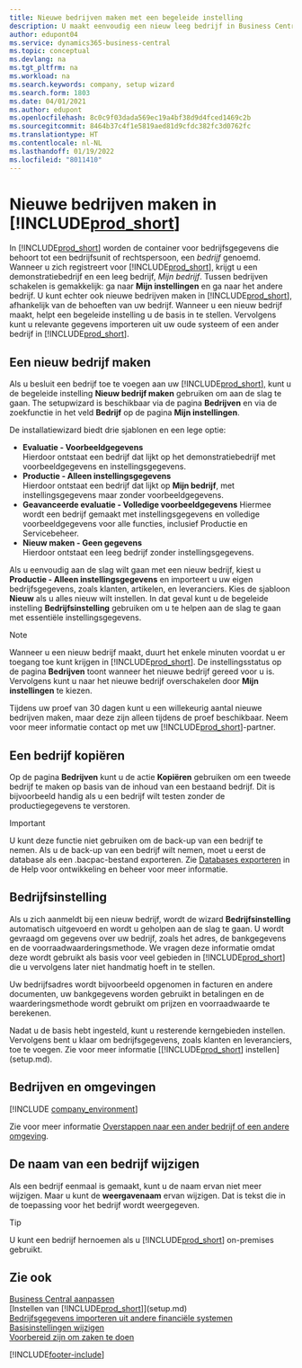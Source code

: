```yaml
---
title: Nieuwe bedrijven maken met een begeleide instelling
description: U maakt eenvoudig een nieuw leeg bedrijf in Business Central. Een begeleide instelling helpt u door de stappen en u kunt uw bestaande bedrijfsgegevens importeren.
author: edupont04
ms.service: dynamics365-business-central
ms.topic: conceptual
ms.devlang: na
ms.tgt_pltfrm: na
ms.workload: na
ms.search.keywords: company, setup wizard
ms.search.form: 1803
ms.date: 04/01/2021
ms.author: edupont
ms.openlocfilehash: 8c0c9f03dada569ec19a4bf38d9d4fced1469c2b
ms.sourcegitcommit: 8464b37c4f1e5819aed81d9cfdc382fc3d0762fc
ms.translationtype: HT
ms.contentlocale: nl-NL
ms.lasthandoff: 01/19/2022
ms.locfileid: "8011410"
---
```

# <a name="creating-new-companies-in-prod_short"></a>Nieuwe bedrijven maken in [!INCLUDE[prod_short](includes/prod_short.md)]

In [!INCLUDE[prod_short](includes/prod_short.md)] worden de container voor bedrijfsgegevens die behoort tot een bedrijfsunit of rechtspersoon, een *bedrijf* genoemd. Wanneer u zich registreert voor [!INCLUDE[prod_short](includes/prod_short.md)], krijgt u een demonstratiebedrijf en een leeg bedrijf, *Mijn bedrijf*. Tussen bedrijven schakelen is gemakkelijk: ga naar **Mijn instellingen** en ga naar het andere bedrijf. U kunt echter ook nieuwe bedrijven maken in [!INCLUDE[prod_short](includes/prod_short.md)], afhankelijk van de behoeften van uw bedrijf. Wanneer u een nieuw bedrijf maakt, helpt een begeleide instelling u de basis in te stellen. Vervolgens kunt u relevante gegevens importeren uit uw oude systeem of een ander bedrijf in [!INCLUDE[prod_short](includes/prod_short.md)].  

## <a name="creating-a-new-company"></a>Een nieuw bedrijf maken

Als u besluit een bedrijf toe te voegen aan uw [!INCLUDE[prod_short](includes/prod_short.md)], kunt u de begeleide instelling **Nieuw bedrijf maken** gebruiken om aan de slag te gaan. The setupwizard is beschikbaar via de pagina **Bedrijven** en via de zoekfunctie in het veld **Bedrijf** op de pagina **Mijn instellingen**.  

De installatiewizard biedt drie sjablonen en een lege optie:

- **Evaluatie - Voorbeeldgegevens**  
    Hierdoor ontstaat een bedrijf dat lijkt op het demonstratiebedrijf met voorbeeldgegevens en instellingsgegevens.  
- **Productie - Alleen instellingsgegevens**  
    Hierdoor ontstaat een bedrijf dat lijkt op **Mijn bedrijf**, met instellingsgegevens maar zonder voorbeeldgegevens.
- **Geavanceerde evaluatie - Volledige voorbeeldgegevens** Hiermee wordt een bedrijf gemaakt met instellingsgegevens en volledige voorbeeldgegevens voor alle functies, inclusief Productie en Servicebeheer.
- **Nieuw maken - Geen gegevens**  
    Hierdoor ontstaat een leeg bedrijf zonder instellingsgegevens.  

Als u eenvoudig aan de slag wilt gaan met een nieuw bedrijf, kiest u **Productie - Alleen instellingsgegevens** en importeert u uw eigen bedrijfsgegevens, zoals klanten, artikelen, en leveranciers. Kies de sjabloon **Nieuw** als u alles nieuw wilt instellen. In dat geval kunt u de begeleide instelling **Bedrijfsinstelling** gebruiken om u te helpen aan de slag te gaan met essentiële instellingsgegevens.  

> [!NOTE]  
> Wanneer u een nieuw bedrijf maakt, duurt het enkele minuten voordat u er toegang toe kunt krijgen in [!INCLUDE[prod_short](includes/prod_short.md)]. De instellingsstatus op de pagina **Bedrijven** toont wanneer het nieuwe bedrijf gereed voor u is. Vervolgens kunt u naar het nieuwe bedrijf overschakelen door **Mijn instellingen** te kiezen.  

Tijdens uw proef van 30 dagen kunt u een willekeurig aantal nieuwe bedrijven maken, maar deze zijn alleen tijdens de proef beschikbaar. Neem voor meer informatie contact op met uw [!INCLUDE[prod_short](includes/prod_short.md)]-partner.  

## <a name="copying-a-company"></a>Een bedrijf kopiëren

Op de pagina **Bedrijven** kunt u de actie **Kopiëren** gebruiken om een tweede bedrijf te maken op basis van de inhoud van een bestaand bedrijf. Dit is bijvoorbeeld handig als u een bedrijf wilt testen zonder de productiegegevens te verstoren.

> [!Important]
> U kunt deze functie niet gebruiken om de back-up van een bedrijf te nemen. Als u de back-up van een bedrijf wilt nemen, moet u eerst de database als een .bacpac-bestand exporteren. Zie [Databases exporteren](/dynamics365/business-central/dev-itpro/administration/tenant-admin-center-database-export) in de Help voor ontwikkeling en beheer voor meer informatie.

## <a name="company-setup"></a>Bedrijfsinstelling

Als u zich aanmeldt bij een nieuw bedrijf, wordt de wizard **Bedrijfsinstelling** automatisch uitgevoerd en wordt u geholpen aan de slag te gaan. U wordt gevraagd om gegevens over uw bedrijf, zoals het adres, de bankgegevens en de voorraadwaarderingsmethode. We vragen deze informatie omdat deze wordt gebruikt als basis voor veel gebieden in [!INCLUDE[prod_short](includes/prod_short.md)] die u vervolgens later niet handmatig hoeft in te stellen.  

Uw bedrijfsadres wordt bijvoorbeeld opgenomen in facturen en andere documenten, uw bankgegevens worden gebruikt in betalingen en de waarderingsmethode wordt gebruikt om prijzen en voorraadwaarde te berekenen.  

Nadat u de basis hebt ingesteld, kunt u resterende kerngebieden instellen. Vervolgens bent u klaar om bedrijfsgegevens, zoals klanten en leveranciers, toe te voegen. Zie voor meer informatie [[!INCLUDE[prod_short](includes/prod_short.md)] instellen](setup.md).  

## <a name="companies-and-environments"></a>Bedrijven en omgevingen

[!INCLUDE [company_environment](includes/company_environment.md)]

Zie voor meer informatie [Overstappen naar een ander bedrijf of een andere omgeving](ui-organization-switch.md). 

## <a name="changing-a-companys-name"></a>De naam van een bedrijf wijzigen

Als een bedrijf eenmaal is gemaakt, kunt u de naam ervan niet meer wijzigen. Maar u kunt de **weergavenaam** ervan wijzigen. Dat is tekst die in de toepassing voor het bedrijf wordt weergegeven.  

> [!TIP]
> U kunt een bedrijf hernoemen als u [!INCLUDE[prod_short](includes/prod_short.md)] on-premises gebruikt.

## <a name="see-also"></a>Zie ook

[Business Central aanpassen](ui-customizing-overview.md)  
[Instellen van [!INCLUDE[prod_short](includes/prod_short.md)]](setup.md)  
[Bedrijfsgegevens importeren uit andere financiële systemen](across-import-data-configuration-packages.md)  
[Basisinstellingen wijzigen](ui-change-basic-settings.md)  
[Voorbereid zijn om zaken te doen](ui-get-ready-business.md)  


[!INCLUDE[footer-include](includes/footer-banner.md)]